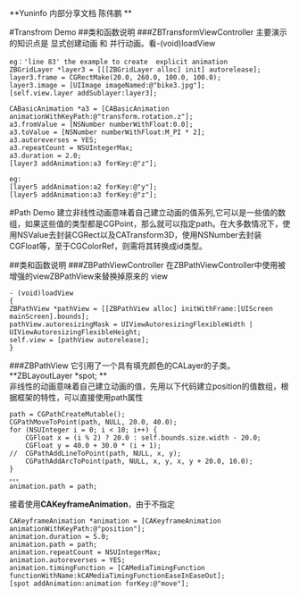 **Yuninfo 内部分享文档 陈伟鹏 **

#Transfrom Demo
##类和函数说明
###ZBTransformViewController
主要演示的知识点是 显式创建动画 和 并行动画。看-(void)loadView
	
	eg：'line 83' the example to create  explicit animation
	ZBGridLayer *layer3 = [[[ZBGridLayer alloc] init] autorelease];
	layer3.frame = CGRectMake(20.0, 260.0, 100.0, 100.0);
	layer3.image = [UIImage imageNamed:@"bike3.jpg"];
	[self.view.layer addSublayer:layer3];

	CABasicAnimation *a3 = [CABasicAnimation animationWithKeyPath:@"transform.rotation.z"];
	a3.fromValue = [NSNumber numberWithFloat:0.0];
	a3.toValue = [NSNumber numberWithFloat:M_PI * 2];
	a3.autoreverses = YES;
	a3.repeatCount = NSUIntegerMax;
	a3.duration = 2.0;
	[layer3 addAnimation:a3 forKey:@"z"];
	
	eg:
	[layer5 addAnimation:a2 forKey:@"y"];
	[layer5 addAnimation:a3 forKey:@"z"];
	
	

#Path Demo
建立非线性动画意味着自己建立动画的值系列,它可以是一些值的数组，如果这些值的类型都是CGPoint，那么就可以指定path。在大多数情况下，使用NSValue去封装CGRect以及CATransform3D，使用NSNumber去封装CGFloat等，至于CGColorRef，则需将其转换成id类型。

##类和函数说明
###ZBPathViewController
在ZBPathViewController中使用被增强的viewZBPathView来替换掉原来的 view
    
    - (void)loadView 
    {
	ZBPathView *pathView = [[ZBPathView alloc] initWithFrame:[UIScreen mainScreen].bounds];
	pathView.autoresizingMask = UIViewAutoresizingFlexibleWidth | UIViewAutoresizingFlexibleHeight;
	self.view = [pathView autorelease];
    }
    
###ZBPathView
   它引用了一个具有填充颜色的CALayer的子类。**ZBLayoutLayer *spot;
**  
   非线性的动画意味着自己建立动画的值，先用以下代码建立position的值数组，根据框架的特性，可以直接使用path属性
   
    path = CGPathCreateMutable();
	CGPathMoveToPoint(path, NULL, 20.0, 40.0);
	for (NSUInteger i = 0; i < 10; i++) {
		CGFloat x = (i % 2) ? 20.0 : self.bounds.size.width - 20.0;
		CGFloat y = 40.0 + 30.0 * (i + 1);
    //  CGPathAddLineToPoint(path, NULL, x, y);
		CGPathAddArcToPoint(path, NULL, x, y, x, y + 20.0, 10.0);
	}
	。。。
	animation.path = path;
   
   接着使用**CAKeyframeAnimation**，由于不指定
   
   	
    CAKeyframeAnimation *animation = [CAKeyframeAnimation animationWithKeyPath:@"position"];
	animation.duration = 5.0;
	animation.path = path;
	animation.repeatCount = NSUIntegerMax;
	animation.autoreverses = YES;
	animation.timingFunction = [CAMediaTimingFunction functionWithName:kCAMediaTimingFunctionEaseInEaseOut];
	[spot addAnimation:animation forKey:@"move"];
   
	



